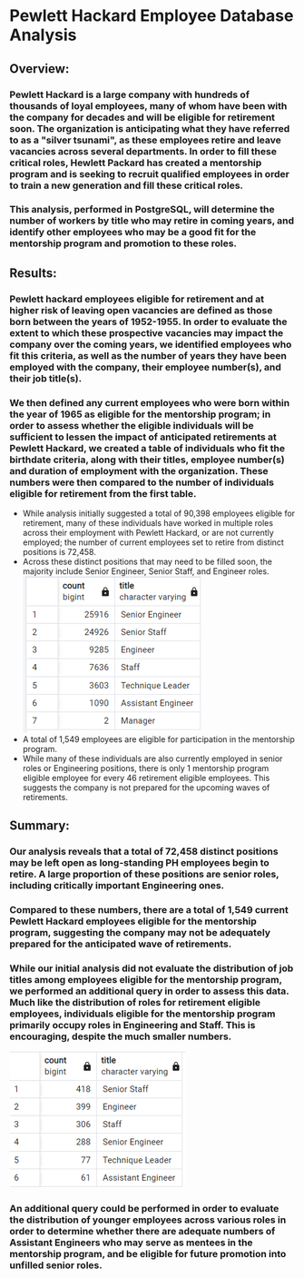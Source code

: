 # **Pewlett Hackard Employee Database Analysis**

## **Overview:**
### Pewlett Hackard is a large company with hundreds of thousands of loyal employees, many of whom have been with the company for decades and will be eligible for retirement soon. The organization is anticipating what they have referred to as a "silver tsunami", as these employees retire and leave vacancies across several departments. In order to fill these critical roles, Hewlett Packard has created a mentorship program and is seeking to recruit qualified employees in order to train a new generation and fill these critical roles. 
### This analysis, performed in PostgreSQL, will determine the number of workers by title who may retire in coming years, and identify other employees who may be a good fit for the mentorship program and promotion to these roles. 

## **Results:**
### Pewlett hackard employees eligible for retirement and at higher risk of leaving open vacancies are defined as those born between the years of 1952-1955. In order to evaluate the extent to which these prospective vacancies may impact the company over the coming years, we identified employees who fit this criteria, as well as the number of years they have been employed with the company, their employee number(s), and their job title(s). 

### We then defined any current employees who were born within the year of 1965 as eligible for the mentorship program; in order to assess whether the eligible individuals will be sufficient to lessen the impact of anticipated retirements at Pewlett Hackard, we created a table of individuals who fit the birthdate criteria, along with their titles, employee number(s) and duration of employment with the organization. These numbers were then compared to the number of individuals eligible for retirement from the first table.
 
* While analysis initially suggested a total of 90,398 employees eligible for retirement, many of these individuals have worked in multiple roles across their employment with Pewlett Hackard, or are not currently employed; the number of current employees set to retire from distinct positions is 72,458. 
* Across these distinct positions that may need to be filled soon, the majority include Senior Engineer, Senior Staff, and Engineer roles.  
![Distribution of Retirement-Eligible Employees by Current Role](https://github.com/elissewright/Pewlett-Hackard-Analysis/blob/main/retiring_employees_by_title.png)
* A total of 1,549 employees are eligible for participation in the mentorship program.
* While many of these individuals are also currently employed in senior roles or Engineering positions, there is only 1 mentorship program eligible employee for every 46 retirement eligible employees. This suggests the company is not prepared for the upcoming waves of retirements. 

## **Summary:**
### Our analysis reveals that a total of 72,458 distinct positions may be left open as long-standing PH employees begin to retire. A large proportion of these positions are senior roles, including critically important Engineering ones. 
### Compared to these numbers, there are a total of 1,549 current Pewlett Hackard employees eligible for the mentorship program, suggesting the company may not be adequately prepared for the anticipated wave of retirements.  
### While our initial analysis did not evaluate the distribution of job titles among employees eligible for the mentorship program, we performed an additional query in order to assess this data. Much like the distribution of roles for retirement eligible employees, individuals eligible for the mentorship program primarily occupy roles in Engineering and Staff. This is encouraging, despite the much smaller numbers. 
![Mentorship Eligible Job titles](https://github.com/elissewright/Pewlett-Hackard-Analysis/blob/main/mentorship_eligibility_titles.png)
### An additional query could be performed in order to evaluate the distribution of younger employees across various roles in order to determine whether there are adequate numbers of Assistant Engineers who may serve as mentees in the mentorship program, and be eligible for future promotion into unfilled senior roles. 
